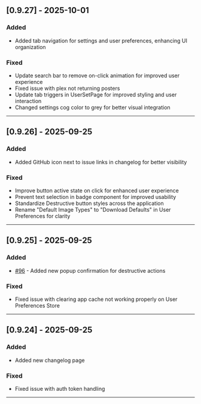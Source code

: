 ## [0.9.27] - 2025-10-01

### Added

- Added tab navigation for settings and user preferences, enhancing UI organization

### Fixed

- Update search bar to remove on-click animation for improved user experience
- Fixed issue with plex not returning posters
- Update tab triggers in UserSetPage for improved styling and user interaction
- Changed settings cog color to grey for better visual integration

---

## [0.9.26] - 2025-09-25

### Added

- Added GitHub icon next to issue links in changelog for better visibility

### Fixed

- Improve button active state on click for enhanced user experience
- Prevent text selection in badge component for improved usability
- Standardize Destructive button styles across the application
- Rename "Default Image Types" to "Download Defaults" in User Preferences for clarity

---

## [0.9.25] - 2025-09-25

### Added

- [#96](https://github.com/mediux-team/AURA/issues/96) - Added new popup confirmation for destructive actions

### Fixed

- Fixed issue with clearing app cache not working properly on User Preferences Store

---

## [0.9.24] - 2025-09-25

### Added

- Added new changelog page

### Fixed

- Fixed issue with auth token handling

---
